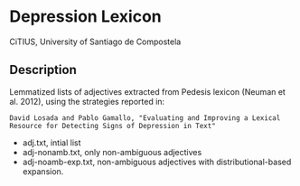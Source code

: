# Depression Lexicon

CiTIUS, University of Santiago de Compostela

## Description

Lemmatized lists of adjectives extracted from Pedesis lexicon (Neuman et al. 2012), using the strategies reported in:

```
David Losada and Pablo Gamallo, "Evaluating and Improving a Lexical Resource for Detecting Signs of Depression in Text"
```

* adj.txt, intial list
* adj-nonamb.txt, only non-ambiguous adjectives
* adj-noamb-exp.txt, non-ambiguous adjectives with distributional-based expansion.

